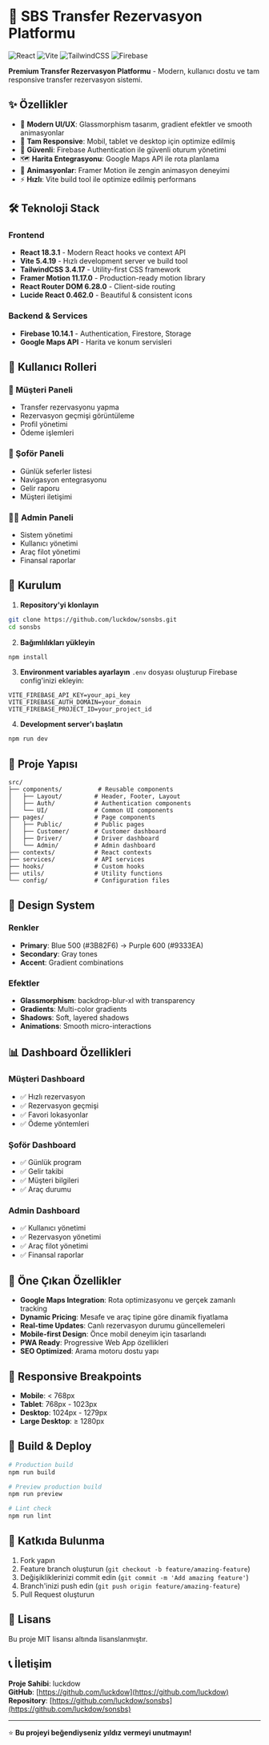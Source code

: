# 🚗 SBS Transfer Rezervasyon Platformu

![React](https://img.shields.io/badge/React-18.3.1-blue)
![Vite](https://img.shields.io/badge/Vite-5.4.19-green)
![TailwindCSS](https://img.shields.io/badge/TailwindCSS-3.4.17-blue)
![Firebase](https://img.shields.io/badge/Firebase-10.14.1-orange)

**Premium Transfer Rezervasyon Platformu** - Modern, kullanıcı dostu ve tam responsive transfer rezervasyon sistemi.

## ✨ Özellikler

- 🎨 **Modern UI/UX**: Glassmorphism tasarım, gradient efektler ve smooth animasyonlar
- 📱 **Tam Responsive**: Mobil, tablet ve desktop için optimize edilmiş
- 🔐 **Güvenli**: Firebase Authentication ile güvenli oturum yönetimi
- 🗺️ **Harita Entegrasyonu**: Google Maps API ile rota planlama
- 💫 **Animasyonlar**: Framer Motion ile zengin animasyon deneyimi
- ⚡ **Hızlı**: Vite build tool ile optimize edilmiş performans

## 🛠️ Teknoloji Stack

### Frontend
- **React 18.3.1** - Modern React hooks ve context API
- **Vite 5.4.19** - Hızlı development server ve build tool
- **TailwindCSS 3.4.17** - Utility-first CSS framework
- **Framer Motion 11.17.0** - Production-ready motion library
- **React Router DOM 6.28.0** - Client-side routing
- **Lucide React 0.462.0** - Beautiful & consistent icons

### Backend & Services
- **Firebase 10.14.1** - Authentication, Firestore, Storage
- **Google Maps API** - Harita ve konum servisleri

## 🎯 Kullanıcı Rolleri

### 👤 Müşteri Paneli
- Transfer rezervasyonu yapma
- Rezervasyon geçmişi görüntüleme
- Profil yönetimi
- Ödeme işlemleri

### 🚕 Şoför Paneli
- Günlük seferler listesi
- Navigasyon entegrasyonu
- Gelir raporu
- Müşteri iletişimi

### 👨‍💼 Admin Paneli
- Sistem yönetimi
- Kullanıcı yönetimi
- Araç filot yönetimi
- Finansal raporlar

## 🚀 Kurulum

1. **Repository'yi klonlayın**
```bash
git clone https://github.com/luckdow/sonsbs.git
cd sonsbs
```

2. **Bağımlılıkları yükleyin**
```bash
npm install
```

3. **Environment variables ayarlayın**
`.env` dosyası oluşturup Firebase config'inizi ekleyin:
```env
VITE_FIREBASE_API_KEY=your_api_key
VITE_FIREBASE_AUTH_DOMAIN=your_domain
VITE_FIREBASE_PROJECT_ID=your_project_id
```

4. **Development server'ı başlatın**
```bash
npm run dev
```

## 📁 Proje Yapısı

```
src/
├── components/          # Reusable components
│   ├── Layout/         # Header, Footer, Layout
│   ├── Auth/           # Authentication components
│   └── UI/             # Common UI components
├── pages/              # Page components
│   ├── Public/         # Public pages
│   ├── Customer/       # Customer dashboard
│   ├── Driver/         # Driver dashboard
│   └── Admin/          # Admin dashboard
├── contexts/           # React contexts
├── services/           # API services
├── hooks/              # Custom hooks
├── utils/              # Utility functions
└── config/             # Configuration files
```

## 🎨 Design System

### Renkler
- **Primary**: Blue 500 (#3B82F6) → Purple 600 (#9333EA)
- **Secondary**: Gray tones
- **Accent**: Gradient combinations

### Efektler
- **Glassmorphism**: backdrop-blur-xl with transparency
- **Gradients**: Multi-color gradients
- **Shadows**: Soft, layered shadows
- **Animations**: Smooth micro-interactions

## 📊 Dashboard Özellikleri

### Müşteri Dashboard
- ✅ Hızlı rezervasyon
- ✅ Rezervasyon geçmişi
- ✅ Favori lokasyonlar
- ✅ Ödeme yöntemleri

### Şoför Dashboard
- ✅ Günlük program
- ✅ Gelir takibi
- ✅ Müşteri bilgileri
- ✅ Araç durumu

### Admin Dashboard
- ✅ Kullanıcı yönetimi
- ✅ Rezervasyon yönetimi
- ✅ Araç filot yönetimi
- ✅ Finansal raporlar

## 🌟 Öne Çıkan Özellikler

- **Google Maps Integration**: Rota optimizasyonu ve gerçek zamanlı tracking
- **Dynamic Pricing**: Mesafe ve araç tipine göre dinamik fiyatlama
- **Real-time Updates**: Canlı rezervasyon durumu güncellemeleri
- **Mobile-first Design**: Önce mobil deneyim için tasarlandı
- **PWA Ready**: Progressive Web App özellikleri
- **SEO Optimized**: Arama motoru dostu yapı

## 📱 Responsive Breakpoints

- **Mobile**: < 768px
- **Tablet**: 768px - 1023px  
- **Desktop**: 1024px - 1279px
- **Large Desktop**: ≥ 1280px

## 🔧 Build & Deploy

```bash
# Production build
npm run build

# Preview production build
npm run preview

# Lint check
npm run lint
```

## 🤝 Katkıda Bulunma

1. Fork yapın
2. Feature branch oluşturun (`git checkout -b feature/amazing-feature`)
3. Değişikliklerinizi commit edin (`git commit -m 'Add amazing feature'`)
4. Branch'inizi push edin (`git push origin feature/amazing-feature`)
5. Pull Request oluşturun

## 📄 Lisans

Bu proje MIT lisansı altında lisanslanmıştır.

## 📞 İletişim

**Proje Sahibi**: luckdow  
**GitHub**: [https://github.com/luckdow](https://github.com/luckdow)  
**Repository**: [https://github.com/luckdow/sonsbs](https://github.com/luckdow/sonsbs)

---

⭐ **Bu projeyi beğendiyseniz yıldız vermeyi unutmayın!**
